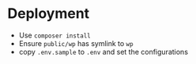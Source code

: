 # Deployment
* Use `composer install`
* Ensure `public/wp` has symlink to `wp`
* copy `.env.sample` to `.env` and set the configurations
